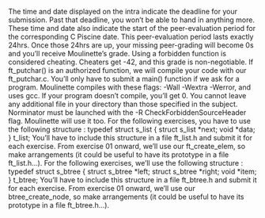 The time and date displayed on the intra indicate the deadline for your submission. Past that deadline, you won’t be able to hand in anything more. These time and date also indicate the start of the peer-evaluation period for the corresponding C Piscine date. This peer-evaluation period lasts exactly 24hrs. Once those 24hrs are up, your missing peer-grading will become 0s and you’ll receive Moulinette’s grade.
Using a forbidden function is considered cheating. Cheaters get -42, and this grade is non-negotiable.
If ft_putchar() is an authorized function, we will compile your code with our ft_putchar.c.
You’ll only have to submit a main() function if we ask for a program.
 Moulinette compiles with these flags: -Wall -Wextra -Werror, and uses gcc.
If your program doesn’t compile, you’ll get 0.
You cannot leave any additional file in your directory than those specified in the subject.
Norminator must be launched with the -R CheckForbiddenSourceHeader flag. Moulinette will use it too.
For the following exercises, you have to use the following structure :
typedef struct            s_list
{
    struct s_list            *next;
    void                *data;
}                t_list;
You’ll have to include this structure in a file ft_list.h and submit it for each exercise.
From exercise 01 onward, we’ll use our ft_create_elem, so make arrangements (it could be useful to have its prototype in a file ft_list.h...).
For the following exercises, we’ll use the following structure :
typedef struct            s_btree
{
             struct s_btree        *left;
             struct s_btree        *right;
             void            *item;
}                t_btree;
You’ll have to include this structure in a file ft_btree.h and submit it for each exercise.
From exercise 01 onward, we’ll use our btree_create_node, so make arrangements (it could be useful to have its prototype in a file ft_btree.h...).

